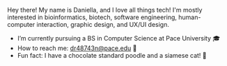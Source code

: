 Hey there! My name is Daniella, and I love all things tech! I'm mostly interested in bioinformatics, biotech, software engineering, human-computer interaction, graphic design, and UX/UI design.
* I’m currently pursuing a BS in Computer Science at Pace University 🎓
* How to reach me: dr48743n@pace.edu 📩
* Fun fact: I have a chocolate standard poodle and a siamese cat! 🐩 

<!---
daniraba/daniraba is a ✨ special ✨ repository because its `README.md` (this file) appears on your GitHub profile.
You can click the Preview link to take a look at your changes.
--->
